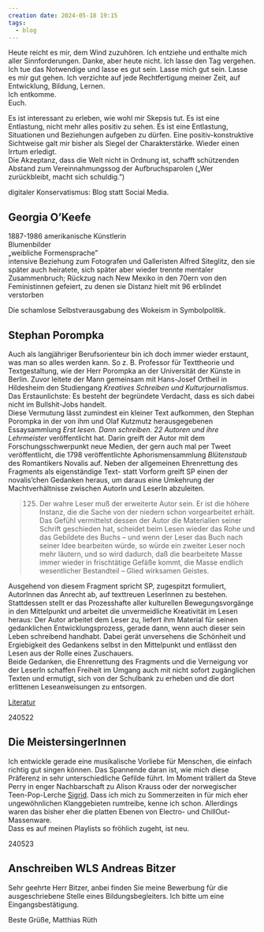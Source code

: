 ```yaml
---
creation date: 2024-05-18 19:15
tags:
  - blog
---
```

Heute reicht es mir, dem Wind zuzuhören. Ich entziehe und enthalte mich aller Sinnforderungen. Danke, aber heute nicht.  Ich lasse den Tag vergehen.   
Ich tue das Notwendige und lasse es gut sein.  Lasse mich gut sein. Lasse es mir gut gehen. Ich verzichte auf jede Rechtfertigung meiner Zeit, auf Entwicklung, Bildung, Lernen.  
Ich entkomme.  
Euch.  

Es ist interessant zu erleben, wie wohl mir Skepsis tut. Es ist eine Entlastung, nicht mehr alles positiv zu sehen. Es ist eine Entlastung, Situationen und Beziehungen aufgeben zu dürfen. Eine positiv-konstruktive Sichtweise galt mir bisher als Siegel der Charakterstärke. Wieder einen Irrtum erledigt.   
Die Akzeptanz, dass die Welt nicht in Ordnung ist, schafft schützenden Abstand zum Vereinnahmungssog der Aufbruchsparolen („Wer zurückbleibt, macht sich schuldig.”)

digitaler Konservatismus: Blog statt Social Media. 

## Georgia O’Keefe
1887-1986
amerikanische Künstlerin  
Blumenbilder  
„weibliche Formensprache”  
intensive Beziehung zum Fotografen und Galleristen Alfred Siteglitz, den sie später auch heiratete, sich später aber wieder trennte 
mentaler Zusammenbruch; Rückzug nach New Mexiko
in den 70ern von den Feministinnen gefeiert, zu denen sie Distanz hielt
mit 96 erblindet verstorben

Die schamlose Selbstverausgabung des Wokeism in Symbolpolitik.  

## Stephan Porompka
Auch als langjähriger Berufsorienteur bin ich doch immer wieder erstaunt, was man so alles werden kann. So z. B. Professor für Texttheorie und Textgestaltung, wie der Herr Porompka an der Universität der Künste in Berlin. Zuvor leitete der Mann gemeinsam mit Hans-Josef Ortheil in Hildesheim den Studiengang _Kreatives Schreiben und Kulturjournalismus_. Das Erstaunlichste: Es besteht der begründete Verdacht, dass es sich dabei nicht im Bullshit-Jobs handelt.  
Diese Vermutung lässt zumindest ein kleiner Text aufkommen, den Stephan Porompka in der von ihm und Olaf Kutzmutz herausgegebenen Essaysammlung _Erst lesen. Dann schreiben. 22 Autoren und ihre Lehrmeister_ veröffentlicht hat. Darin greift der Autor mit dem Forschungsschwerpunkt  neue Medien, der gern auch mal per Tweet veröffentlicht, die 1798 veröffentlichte Aphorismensammlung _Blütenstaub_ des Romantikers Novalis auf. Neben der allgemeinen Ehrenrettung des Fragments als eigenständige Text-  statt Vorform greift SP einen der novalis’chen Gedanken heraus, um daraus eine Umkehrung der Machtverhältnisse zwischen AutorIn und LeserIn abzuleiten.

> 125. Der wahre Leser muß der erweiterte Autor sein. Er ist die höhere Instanz, die die Sache von der niedern schon vorgearbeitet erhält. Das Gefühl vermittelst dessen der Autor die Materialien seiner Schrift geschieden hat, scheidet beim Lesen wieder das Rohe und das Gebildete des Buchs – und wenn der Leser das Buch nach seiner Idee bearbeiten würde, so würde ein zweiter Leser noch mehr läutern, und so wird dadurch, daß die bearbeitete Masse immer wieder in frischtätige Gefäße kommt, die Masse endlich wesentlicher Bestandteil – Glied wirksamen Geistes.

Ausgehend von diesem Fragment spricht SP, zugespitzt formuliert,  AutorInnen das Anrecht ab, auf texttreuen LeserInnen zu bestehen.  Stattdessen stellt er das Prozesshafte aller kulturellen Bewegungsvorgänge in den Mittelpunkt und arbeitet die unvermeidliche Kreativität im Lesen heraus:  Der Autor arbeitet dem Leser zu, liefert ihm Material für seinen gedanklichen Entwicklungsprozess, gerade dann, wenn auch dieser sein Leben schreibend handhabt. Dabei gerät unversehens die Schönheit und Ergiebigkeit des Gedankens selbst in den Mittelpunkt und entlässt den Lesen aus der Rolle eines Zuschauers.  
Beide Gedanken, die Ehrenrettung des Fragments und die Verneigung vor der LeserIn schaffen Freiheit im Umgang auch mit nicht sofort zugänglichen Texten und ermutigt, sich von der Schulbank zu erheben und die dort erlittenen Leseanweisungen zu entsorgen.

[Literatur](https://www.penguin.de/Taschenbuch/Erst-lesen-Dann-schreiben/Olaf-Kutzmutz/Luchterhand-Literaturverlag/e228731.rhd)

240522 

## Die MeistersingerInnen
Ich entwickle gerade eine musikalische Vorliebe für Menschen, die einfach richtig gut singen können. Das Spannende daran ist, wie mich diese Präferenz in sehr unterschiedliche Gefilde führt. Im Moment trällert da Steve Perry in enger Nachbarschaft zu Alison Krauss oder der norwegischer Teen-Pop-Lerche [Sigrid](https://de.wikipedia.org/wiki/Sigrid_(S%C3%A4ngerin)). Dass ich mich zu Sommerzeiten in für mich eher ungewöhnlichen Klanggebieten rumtreibe, kenne ich schon. Allerdings waren das bisher eher die platten Ebenen von Electro- und ChillOut-Massenware.   
Dass es auf meinen Playlists so fröhlich zugeht, ist neu. 

240523


## Anschreiben WLS Andreas Bitzer
Sehr geehrte Herr Bitzer,
anbei finden Sie meine Bewerbung für die ausgeschriebene Stelle eines Bildungsbegleiters.
Ich bitte um eine Eingangsbestätigung.

Beste Grüße, 
Matthias Rüth 


